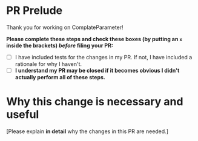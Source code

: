 # PR Prelude

Thank you for working on ComplateParameter!

**Please complete these steps and check these boxes (by putting an `x` inside
the brackets) _before_ filing your PR:**

- [ ] I have included tests for the changes in my PR. If not, I have included a
  rationale for why I haven't.
- [ ] **I understand my PR may be closed if it becomes obvious I didn't
  actually perform all of these steps.**

# Why this change is necessary and useful

[Please explain **in detail** why the changes in this PR are needed.]
